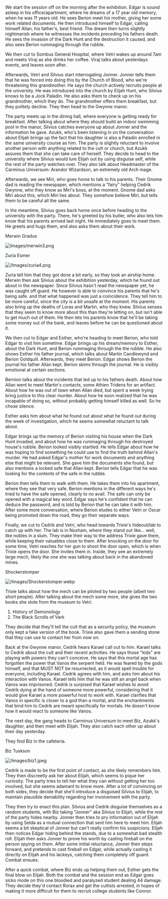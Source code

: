 We start the session off on the morning after the exhibition. Edgar is sound asleep in his office/apartment, where he dreams of a 17 year old memory, when he was 11 years old. He sees Berion meet his mother, giving her some work related documents. He then introduced himself to Edgar, calling himself Allan, his father's, best friend. The dream then turns slightly nightmarish where he witnesses the incidents preceding his fathers death. He sees the invasion of the Dark Hunt and the destruction it caused, and also sees Berion rummaging through the rubble.

We then cut to Sombus General Hospital, where Vetri wakes up around 7am and meets Viraj as she drinks her coffee. Viraj talks about yesterdays events, and leaves soon after. 

Afterwards, Vetri and Silvius start interrogating Jonner. Jonner tells them that he was forced into doing this by the Church of Blood, who we're threatening this grandmother. He says the church actively recruits people at the university. He was introduced into the church by Elijah Hunt, who Silvius knows to be a Jock Paladin. He also asks them to check up on his grandmother, which they do. The grandmother offers them breakfast, but they politely decline. They then head to the Gwynne manor.

The party meets up in the dining hall, where everyone is getting ready for breakfast. After talking about where they should build an indoor swimming pool in the manor, Silvius catches everyone up about Jonner and the information he gave. Azukk, who's been listening in on the conversation about Elijah brings up the fact that his daughter is also a Paladin enrolled in the same university course as him. The party is slightly reluctant to involve another person with anything related to the cult or church, but Azukk assures them that she can take care of herself. They decide to head to the university where Silvius would lure Elijah out by using disguise self, while the rest of the party watches over. They also talk about Headmaster of the Carminus Universum: Arandor Wizardson, an extremely old Arch mage.

Afterwards, we see Miri, who goes home to talk to his parents. Their Gnome dad is reading the newspaper, which mentions a "fairy" helping Cedrik Gwynne, who they know as Miri's boss, at the moment. Gnome dad asks Miri about this, which Miri lies about. They somehow believe Miri, but tells them to be careful all the same.

In the meantime, Silvius goes back home once before heading to the university with the party. There, he's greeted by his butler, who also lets him know that his parents arrived last night. He immediately goes to meet them. He greets and hugs them, and also asks them about their work. 

Merwin Gradus

![Images/merwin3.png](/Images/merwin3.png)

Zuria Esmer

![/Images/zuria4.png](/Images/zuria4.png)

Zuria tell him that they got done a bit early, so they took an airship home. Merwin then ask Silvius about the exhibition yesterday, which he found out about in the newspaper. Since Silvius hasn't read the newspaper yet, he was caught off guard. He however is able to convince his parents that he's being safe. and that what happened was just a coincidence. They tell him to be more careful, since the city is a bit unsafe at the moment. His parents also bring up the deaths of Loras and Martin, who they knew. Silvius senses that they seem to know more about this than they're letting on, but isn't able to get much out of them. He then lets his parents know that he'll be taking some money out of the bank, and leaves before he can be questioned about it.

We then cut to Edgar and Esther, who're heading to meet Berion, who told Edgar to visit him sometime. Edgar brings up his dream/memory to Esther, about the Dark Hunt, and Berion rummaging through the the rubble. He also shows Esther his father journal, which talks about Martin Candlewynd and Berion Goldquill. Afterwards, they meet Berion. Edgar shows Berion the journal his father Allan kept. Berion skims through the journal. He is visibly emotional at certain sections. 

Bernion talks about the incidents that led up to his fathers death. About how Allan went to meet Martin's contacts, some Athien Tridens for an artifact. About how he was out of town when Allan died, but spent a week trying bring justice to this clear murder. About how he soon realized that he was incapable of doing so, without probably getting himself killed as well. So he chose silence. 

Esther asks him about what he found out about what he found out during the week of investigation, which he seems somewhat reluctant to talk about.

Edgar brings up the memory of Berion visiting his house when the Dark Hunt invaded, and about how he was rummaging through his destroyed house's rubble.  Berion looked visibly startled. He tells Edgar about how he was hoping to find something he could use to find the truth behind Allan's murder. He had asked Edgar's mother for work documents and anything else that might be relevant. She gave him the documents she found, but also mentions a locked safe that Allan kept. Berion tells Edgar that he was looking for the contents of the safe in the rubble.

Berion then tells them to walk with them. He takes them into his apartment, where they see that very safe. Berion mentions in the different ways he's tried to have the safe opened, clearly to no avail. The safe can only be opened with a magical key word. Edgar says he's confident that he can deduce the password, and is told by Berion that he can take it with him. After some more conversation, where Berion eludes to either Vetri or Oscar being promoted down the road, they go their separate ways.

Finally, we cut to Cedrik and Vetri, who head towards Trixie's hideout/lab to catch up with her. The lab is in Noxham, where they stand out like... well, like nobles in a slum. They make their way to the address Trixie gave them, while keeping their valuables close to them. After knocking on the door for some time, Vetri reaches for her gun to shoot the door open, which is when Trixie opens the door. She invites them in. Inside, they see an extremely large mech, likely the one she was talking about back in the abandoned mines.

Shockerstomper

![/Images/Shockerstomper.webp](/Images/Shockerstomper.webp)

Trixie talks about how the mech can be piloted by two people (albeit two short people). 
After talking about the mech some more, she gives the two books she stole from the museum to Vetri. 

1. History of Demonology 
2. The Black Scrolls of Vark
   
They decide that they'll tell the cult that as a security policy, the museum only kept a fake version of the book. Trixie also gave them a sending stone that they can use to contact her from now on.

Back at the Gwynne manor, Cedrik hears Karael call out to him. Karael talks to Cedrik about the cult and their recent activities. He says those "kids" are playing with powers they can't conceive. He says that this mortal age has forgotten the power that Vanos the serpent held. He was feared by the gods himself, and that MUST NOT be resurrected, as it would spell trouble for everyone, including Karael. Cedrik agrees with him, and asks him about his interaction with Vanos. Karael tells him that he was still an angel back when Vanos was imprisoned. Cedrik is surpised that Karael wishes to avoid Cedrik dying at the hand of someone more powerful, considering that it would give Karael a more powerful host to work with. Karael clarifies that Vanos in specific is closer to a god than a mortal, and the enchantments that bind him to Cedrik are meant specifically for mortals. He doesn't know how it would react to someone like Vanos.

The next day, the gang heads to Carminus Universum to meet Biz, Azukk's daughter, and then meet with Elijah. They also catch each other up about their day yesterday.

They find Biz in the cafeteria.

Biz Tuskson

![/Images/biz1.jpeg](/Images/biz1.jpeg)

Cedrik is made to be the first point of contact, as she likely remembers him. They then discreetly ask her about Elijah, which seems to pique her curiosity. The party tries to tell her what they can without getting her too involved, but she seems adamant to know more. After a lot of convincing on both sides, they decide that she'll introduce a disguised Silvius to Elijah, to maintain plausible deniability regarding her involvement with the party.

They then try to enact this plan. Silvius and Cedrik disguise themselves as a random students, with Biz taking "Jonner" aka Silvius to Elijah, while the rest of the party hides nearby. Jonner then tries to pry information out of Elijah by using Selda as a mutual connection that sent him here to meet him. Elijah seems a bit skeptical of Jonner but can't really confirm his suspicions. Elijah then notices Edgar hiding behind the stands, due to a somewhat bad stealth roll. Elijah then asks Jonner to prove his worth by casting fireball on the person spying on them. After some initial reluctance, Jonner then steps forward, and pretends to cast fireball on Edgar, while actually casting it directly on Elijah and his lackeys, catching them completely off guard. Combat ensues.

After a quick combat, where Biz ends up helping them out, Esther gets the final blow on Elijah. Both the combat and the session end as Edgar goes sicko mode on this one bloodied and paralyzed student dealing 44 damage.  They decide they'd contact Rorax and get the cultists arrested, in hopes of making it more difficult for them to recruit college students like Connor.

